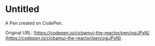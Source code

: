 # Untitled

A Pen created on CodePen.

Original URL: [https://codepen.io/cjcbamuj-the-reactor/pen/ogjJPxN](https://codepen.io/cjcbamuj-the-reactor/pen/ogjJPxN).

